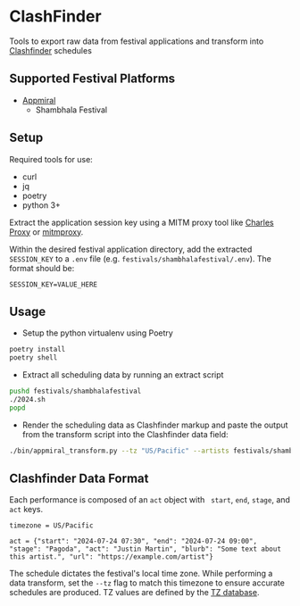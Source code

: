 # ClashFinder

Tools to export raw data from festival applications and transform into [Clashfinder](https://clashfinder.com/) schedules

## Supported Festival Platforms

* [Appmiral](https://appmiral.com/)
  * Shambhala Festival
## Setup

Required tools for use: 

* curl
* jq
* poetry
* python 3+

Extract the application session key using a MITM proxy tool like [Charles Proxy](https://www.charlesproxy.com/) or [mitmproxy](https://mitmproxy.org/).

Within the desired festival application directory, add the extracted `SESSION_KEY` to a `.env` file (e.g. `festivals/shambhalafestival/.env`). The format should be:

```
SESSION_KEY=VALUE_HERE
```

## Usage

* Setup the python virtualenv using Poetry

```bash
poetry install
poetry shell
```

* Extract all scheduling data by running an extract script

```bash
pushd festivals/shambhalafestival
./2024.sh
popd
```

* Render the scheduling data as Clashfinder markup and paste the output from the transform script into the Clashfinder data field:

```bash
./bin/appmiral_transform.py --tz "US/Pacific" --artists festivals/shambhalafestival/2024/shambhalafestival.artists.json --stages festivals/shambhalafestival/2024/shambhalafestival.stages.json
```

## Clashfinder Data Format

Each performance is composed of an `act` object with ` start`, `end`, `stage`, and `act` keys. 
```
timezone = US/Pacific

act = {"start": "2024-07-24 07:30", "end": "2024-07-24 09:00", "stage": "Pagoda", "act": "Justin Martin", "blurb": "Some text about this artist.", "url": "https://example.com/artist"}
```

The schedule dictates the festival's local time zone. While performing a data transform, set the `--tz` flag to match this timezone to ensure accurate schedules are produced. TZ values are defined by the [TZ database](https://www.iana.org/time-zones).
